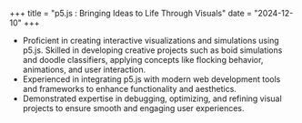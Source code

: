 +++
title = "p5.js : Bringing Ideas to Life Through Visuals"
date = "2024-12-10"
+++

- Proficient in creating interactive visualizations and simulations using p5.js.
Skilled in developing creative projects such as boid simulations and doodle classifiers, applying concepts like flocking behavior, animations, and user interaction.
- Experienced in integrating p5.js with modern web development tools and frameworks to enhance functionality and aesthetics.
- Demonstrated expertise in debugging, optimizing, and refining visual projects to ensure smooth and engaging user experiences.